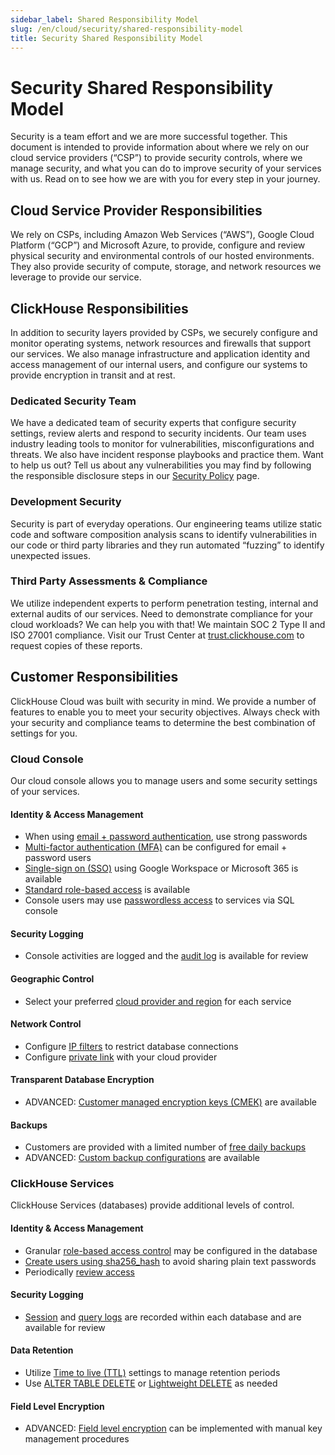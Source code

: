 ```yaml
---
sidebar_label: Shared Responsibility Model
slug: /en/cloud/security/shared-responsibility-model
title: Security Shared Responsibility Model
---
```

# Security Shared Responsibility Model

Security is a team effort and we are more successful together. This document is intended to provide information about where we rely on our cloud service providers (“CSP”) to provide security controls, where we manage security, and what you can do to improve security of your services with us. Read on to see how we are with you for every step in your journey.

## Cloud Service Provider Responsibilities
We rely on CSPs, including Amazon Web Services (“AWS”), Google Cloud Platform (“GCP”) and Microsoft Azure, to provide, configure and review physical security and environmental controls of our hosted environments. They also provide security of compute, storage, and network resources we leverage to provide our service.

## ClickHouse Responsibilities
In addition to security layers provided by CSPs, we securely configure and monitor operating systems, network resources and firewalls that support our services. We also manage infrastructure and application identity and access management of our internal users, and configure our systems to provide encryption in transit and at rest.

### Dedicated Security Team
We have a dedicated team of security experts that configure security settings, review alerts and respond to security incidents. Our team uses industry leading tools to monitor for vulnerabilities, misconfigurations and threats. We also have incident response playbooks and practice them. Want to help us out? Tell us about any vulnerabilities you may find by following the responsible disclosure steps in our [Security Policy](https://github.com/ClickHouse/ClickHouse/security/policy) page.

### Development Security
Security is part of everyday operations. Our engineering teams utilize static code and software composition analysis scans to identify vulnerabilities in our code or third party libraries and they run automated “fuzzing” to identify unexpected issues.

### Third Party Assessments & Compliance
We utilize independent experts to perform penetration testing, internal and external audits of our services. Need to demonstrate compliance for your cloud workloads? We can help you with that! We maintain SOC 2 Type II and ISO 27001 compliance. Visit our Trust Center at [trust.clickhouse.com](https://trust.clickhouse.com) to request copies of these reports.

## Customer Responsibilities
ClickHouse Cloud was built with security in mind. We provide a number of features to enable you to meet your security objectives. Always check with your security and compliance teams to determine the best combination of settings for you. 

### Cloud Console
Our cloud console allows you to manage users and some security settings of your services.

#### Identity & Access Management
- When using [email + password authentication](/docs/en/cloud/security/cloud-authentication#email--password), use strong passwords
- [Multi-factor authentication (MFA)](/docs/en/cloud/security/cloud-authentication#multi-factor-authhentication) can be configured for email + password users
- [Single-sign on (SSO)](/docs/en/cloud/security/cloud-authentication#sso-using-google-or-microsoft-social-authentication) using Google Workspace or Microsoft 365 is available
- [Standard role-based access](/docs/en/cloud/security/cloud-access-management#console-roles) is available
- Console users may use [passwordless access](/docs/en/cloud/security/cloud-access-management#more-on-passwordless-authentication) to services via SQL console

#### Security Logging
- Console activities are logged and the [audit log](/docs/en/cloud/security/audit-logging) is available for review

#### Geographic Control
- Select your preferred [cloud provider and region](/docs/en/cloud/reference/supported-regions) for each service

#### Network Control
- Configure [IP filters](/docs/en/cloud/security/setting-ip-filters) to restrict database connections
- Configure [private link](/docs/en/cloud/security/private-link-overview) with your cloud provider

#### Transparent Database Encryption
- ADVANCED: [Customer managed encryption keys (CMEK)](/docs/en/cloud/security/cmek) are available

#### Backups
- Customers are provided with a limited number of [free daily backups](/docs/en/cloud/manage/backups#default-backup-policy)
- ADVANCED: [Custom backup configurations](/docs/en/cloud/manage/backups#configurable-backups) are available

### ClickHouse Services
ClickHouse Services (databases) provide additional levels of control.

#### Identity & Access Management
- Granular [role-based access control](/docs/en/cloud/security/cloud-access-management#database-roles) may be configured in the database
- [Create users using sha256_hash](/docs/en/cloud/security/cloud-authentication#database-user-id--password) to avoid sharing plain text passwords
- Periodically [review access](/docs/en/cloud/security/cloud-access-management#creating-sql-console-roles)

#### Security Logging
- [Session](/docs/en/operations/system-tables/session_log) and [query logs](/docs/en/operations/system-tables/query_log) are recorded within each database and are available for review

#### Data Retention
- Utilize [Time to live (TTL)](/docs/en/sql-reference/statements/alter/ttl) settings to manage retention periods
- Use [ALTER TABLE DELETE](/docs/en/sql-reference/statements/alter/delete) or [Lightweight DELETE](/docs/en/sql-reference/statements/delete) as needed

#### Field Level Encryption
- ADVANCED: [Field level encryption](/docs/en/sql-reference/functions/encryption-functions) can be implemented with manual key management procedures

